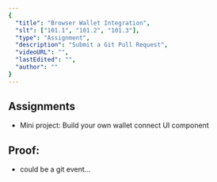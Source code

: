 ```yaml
---
{
  "title": "Browser Wallet Integration",
  "slt": ["101.1", "101.2", "101.3"],
  "type": "Assignment",
  "description": "Submit a Git Pull Request",
  "videoURL": "",
  "lastEdited": "",
  "author": ""
}
---
```


## Assignments
- Mini project: Build your own wallet connect UI component

## Proof:
- could be a git event...